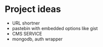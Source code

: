 # Project ideas

- URL shortner
- pastebin with embedded options like gist
- CMS SERVICE
- mongodb, auth wrapper
